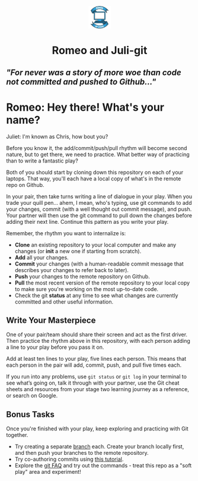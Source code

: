 <div align="center">
    <img alt="School of Code" src="./images/soc-logo.png" width="60" />
</div>
<h1 align="center">
  Romeo and Juli-git
</h1>

## _"For never was a story of more woe than code not committed and pushed to Github..."_

# Romeo: Hey there! What's your name?
Juliet: I'm known as Chris, how bout you?

Before you know it, the add/commit/push/pull rhythm will become second nature, but to get there, we need to practice. What better way of practicing than to write a fantastic play?

Both of you should start by cloning down this repository on each of your laptops. That way, you'll each have a local copy of what's in the remote repo on Github.

In your pair, then take turns writing a line of dialogue in your play. When you trade your quill pen... ahem, I mean, who's typing, use git commands to add your changes, commit (with a well thought out commit message), and push. Your partner will then use the git command to pull down the changes before adding their next line. Continue this pattern as you write your play.

Remember, the rhythm you want to internalize is:

- **Clone** an existing repository to your local computer and make any changes (or **init** a new one if starting from scratch).
- **Add** all your changes.
- **Commit** your changes (with a human-readable commit message that describes your changes to refer back to later).
- **Push** your changes to the remote repository on Github.
- **Pull** the most recent version of the remote repository to your local copy to make sure you're working on the most up-to-date code.
- Check the git **status** at any time to see what changes are currently committed and other useful information.

## Write Your Masterpiece

One of your pair/team should share their screen and act as the first driver. Then practice the rhythm above in this repository, with each person adding a line to your play before you pass it on.

Add at least ten lines to your play, five lines each person. This means that each person in the pair will add, commit, push, and pull five times each.

If you run into any problems, use `git status` or `git log` in your terminal to see what’s going on, talk it through with your partner, use the Git cheat sheets and resources from your stage two learning journey as a reference, or search on Google.

## Bonus Tasks

Once you're finished with your play, keep exploring and practicing with Git together.

- Try creating a separate [branch](https://www.atlassian.com/git/tutorials/using-branches) each. Create your branch locally first, and then push your branches to the remote repository.
- Try co-authoring commits using [this tutorial](https://docs.github.com/en/pull-requests/committing-changes-to-your-project/creating-and-editing-commits/creating-a-commit-with-multiple-authors).
- Explore the [git FAQ](http://gitfaq.org/) and try out the commands - treat this repo as a "soft play" area and experiment!
